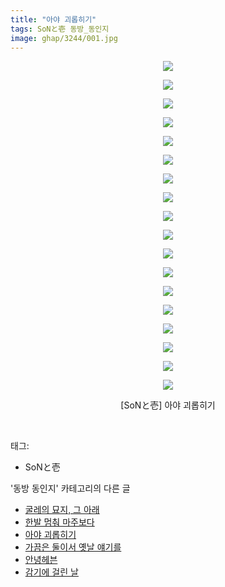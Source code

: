 ```yaml
---
title: "아야 괴롭히기"
tags: SoNと壱 동방_동인지
image: ghap/3244/001.jpg
---
```

<div class="article">
<p style="text-align: center; clear: none; float: none;"><img src="{{ site.nasurl }}/ghap/3244/001.jpg"/></p>
<p style="text-align: center; clear: none; float: none;"><img src="{{ site.nasurl }}/ghap/3244/002.jpg"/></p>
<p style="text-align: center; clear: none; float: none;"><img src="{{ site.nasurl }}/ghap/3244/003.jpg"/></p>
<p style="text-align: center; clear: none; float: none;"><img src="{{ site.nasurl }}/ghap/3244/004.jpg"/></p>
<p style="text-align: center; clear: none; float: none;"><img src="{{ site.nasurl }}/ghap/3244/005.jpg"/></p>
<p style="text-align: center; clear: none; float: none;"><img src="{{ site.nasurl }}/ghap/3244/006.jpg"/></p>
<p style="text-align: center; clear: none; float: none;"><img src="{{ site.nasurl }}/ghap/3244/007.jpg"/></p>
<p style="text-align: center; clear: none; float: none;"><img src="{{ site.nasurl }}/ghap/3244/008.jpg"/></p>
<p style="text-align: center; clear: none; float: none;"><img src="{{ site.nasurl }}/ghap/3244/009.jpg"/></p>
<p style="text-align: center; clear: none; float: none;"><img src="{{ site.nasurl }}/ghap/3244/010.jpg"/></p>
<p style="text-align: center; clear: none; float: none;"><img src="{{ site.nasurl }}/ghap/3244/011.jpg"/></p>
<p style="text-align: center; clear: none; float: none;"><img src="{{ site.nasurl }}/ghap/3244/012.jpg"/></p>
<p style="text-align: center; clear: none; float: none;"><img src="{{ site.nasurl }}/ghap/3244/013.jpg"/></p>
<p style="text-align: center; clear: none; float: none;"><img src="{{ site.nasurl }}/ghap/3244/014.jpg"/></p>
<p style="text-align: center; clear: none; float: none;"><img src="{{ site.nasurl }}/ghap/3244/015.jpg"/></p>
<p style="text-align: center; clear: none; float: none;"><img src="{{ site.nasurl }}/ghap/3244/016.jpg"/></p>
<p style="text-align: center; clear: none; float: none;"><img src="{{ site.nasurl }}/ghap/3244/017.jpg"/></p>
<p style="text-align: center; clear: none; float: none;"><img src="{{ site.nasurl }}/ghap/3244/018.jpg"/></p>
<p style="text-align: center; clear: none; float: none;">[SoNと壱] 아야 괴롭히기</p>
<p><br/></p>
</div><div class="tagTrail">
<p>태그: </p>
<ul>
<li>SoNと壱</li>
</ul>
</div><div class="another">
<p>'동방 동인지' 카테고리의 다른 글</p>
<ul>
<li><a href="/2017-05-15-ghap_3248">굴레의 묘지, 그 아래</a></li>
<li><a href="/2017-05-15-ghap_3245">한발 멈춰 마주보다</a></li>
<li><a href="/2017-05-15-ghap_3244">아야 괴롭히기</a></li>
<li><a href="/2017-05-15-ghap_3242">가끔은 둘이서 옛날 얘기를</a></li>
<li><a href="/2017-05-15-ghap_3241">안녕헤븐</a></li>
<li><a href="/2017-05-15-ghap_3240">감기에 걸린 날</a></li>
</ul>
</div><div class="cb_module cb_fluid">
<div class="cb_wrt cb_profile">
</div><!-- commentList close -->
</div>